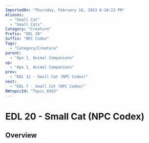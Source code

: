 ```yaml
---
ImportedOn: "Thursday, February 16, 2023 6:10:23 PM"
Aliases:
  - "Small Cat"
  - "Small Cats"
Category: "Creature"
Prefix: "EDL 20"
Suffix: "NPC Codex"
Tags:
  - "Category/Creature"
parent:
  - "Apx 1_ Animal Companions"
up:
  - "Apx 1_ Animal Companions"
prev:
  - "EDL 12 - Small Cat (NPC Codex)"
next:
  - "EDL 7 - Small Cat (NPC Codex)"
RWtopicId: "Topic_8363"
---
```

# EDL 20 - Small Cat (NPC Codex)
## Overview
